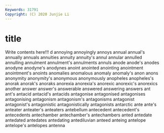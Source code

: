 ```yaml
---
Keywords: 31791
Copyright: (C) 2020 Junjie Li
---
```


# title

Write contents here!!!
d 
annoying
annoyingly 
annoys 
annual 
annual's 
annually 
annuals 
annuities 
annuity 
annuity's 
annul
annular 
annulled 
annulling 
annulment 
annulment's 
annulments 
annuls 
anode 
anode's 
anodes
anodyne 
anodyne's 
anodynes 
anoint 
anointed 
anointing 
anointment 
anointment's 
anoints 
anomalies
anomalous 
anomaly 
anomaly's 
anon 
anons 
anonymity 
anonymity's 
anonymous 
anonymously 
anopheles
anopheles's 
anorak 
anorak's 
anoraks 
anorexia 
anorexia's 
anorexic 
anorexic's 
anorexics 
another
answer 
answer's 
answerable 
answered 
answering 
answers 
ant 
ant's 
antacid 
antacid's
antacids 
antagonise 
antagonised 
antagonises 
antagonising 
antagonism 
antagonism's 
antagonisms 
antagonist 
antagonist's
antagonistic 
antagonistically 
antagonists 
antarctic 
ante 
ante's 
anteater 
anteater's 
anteaters 
antebellum
antecedent 
antecedent's 
antecedents 
antechamber 
antechamber's 
antechambers 
anted 
antedate 
antedated 
antedates
antedating 
antediluvian 
anteed 
anteing 
antelope 
antelope's 
antelopes 
antenna 
